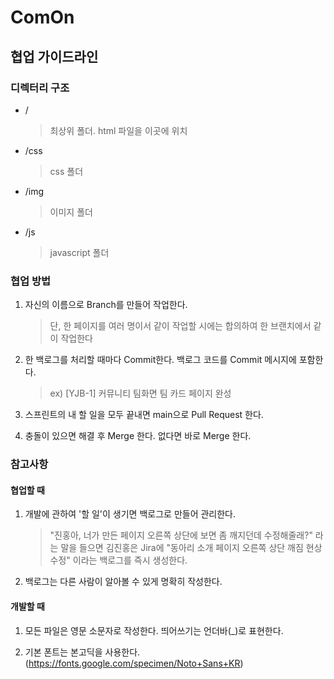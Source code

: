 # ComOn

## 협업 가이드라인

### 디렉터리 구조

- /
  > 최상위 폴더. html 파일을 이곳에 위치
- /css
  > css 폴더
- /img
  > 이미지 폴더
- /js
  > javascript 폴더

### 협업 방법

1. 자신의 이름으로 Branch를 만들어 작업한다.

   > 단, 한 페이지를 여러 명이서 같이 작업할 시에는 합의하여 한 브랜치에서 같이 작업한다

2. 한 백로그를 처리할 때마다 Commit한다. 백로그 코드를 Commit 메시지에 포함한다.

   > ex) [YJB-1] 커뮤니티 팀화면 팀 카드 페이지 완성

3. 스프린트의 내 할 일을 모두 끝내면 main으로 Pull Request 한다.

4. 충돌이 있으면 해결 후 Merge 한다. 없다면 바로 Merge 한다.

### 참고사항

#### 협업할 때

1. 개발에 관하여 '할 일'이 생기면 백로그로 만들어 관리한다.

   > "진홍아, 너가 만든 페이지 오른쪽 상단에 보면 좀 깨지던데 수정해줄래?" 라는 말을 들으면 김진홍은 Jira에 "동아리 소개 페이지 오른쪽 상단 깨짐 현상 수정" 이라는 백로그를 즉시 생성한다.

2. 백로그는 다른 사람이 알아볼 수 있게 명확히 작성한다.

#### 개발할 때

1. 모든 파일은 영문 소문자로 작성한다. 띄어쓰기는 언더바(\_)로 표현한다.

2. 기본 폰트는 본고딕을 사용한다. (https://fonts.google.com/specimen/Noto+Sans+KR)
